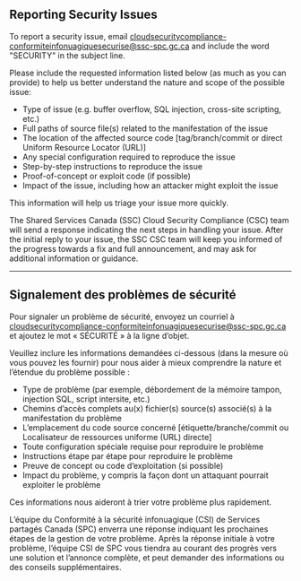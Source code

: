 <!-- BEGIN MICROSOFT SECURITY.MD V0.0.5 BLOCK -->

## Reporting Security Issues
To report a security issue, email [cloudsecuritycompliance-conformiteinfonuagiquesecurise@ssc-spc.gc.ca](mailto:cloudsecuritycompliance-conformiteinfonuagiquesecurise@ssc-spc.gc.ca) and include the word "SECURITY" in the subject line.

Please include the requested information listed below (as much as you can provide) to help us better understand the nature and scope of the possible issue:

- Type of issue (e.g. buffer overflow, SQL injection, cross-site scripting, etc.)
- Full paths of source file(s) related to the manifestation of the issue
- The location of the affected source code [tag/branch/commit or direct Uniform Resource Locator (URL)]
- Any special configuration required to reproduce the issue
- Step-by-step instructions to reproduce the issue
- Proof-of-concept or exploit code (if possible)
- Impact of the issue, including how an attacker might exploit the issue

This information will help us triage your issue more quickly.

The Shared Services Canada (SSC) Cloud Security Compliance (CSC) team will send a response indicating the next steps in handling your issue. After the initial reply to your issue, the SSC CSC team will keep you informed of the progress towards a fix and full announcement, and may ask for additional information or guidance.
________________________________________
## Signalement des problèmes de sécurité
Pour signaler un problème de sécurité, envoyez un courriel à [cloudsecuritycompliance-conformiteinfonuagiquesecurise@ssc-spc.gc.ca](mailto:cloudsecuritycompliance-conformiteinfonuagiquesecurise@ssc-spc.gc.ca) et ajoutez le mot « SÉCURITÉ » à la ligne d’objet.

Veuillez inclure les informations demandées ci-dessous (dans la mesure où vous pouvez les fournir) pour nous aider à mieux comprendre la nature et l’étendue du problème possible :

- Type de problème (par exemple, débordement de la mémoire tampon, injection SQL, script intersite, etc.)
- Chemins d’accès complets au(x) fichier(s) source(s) associé(s) à la manifestation du problème
- L’emplacement du code source concerné [étiquette/branche/commit ou Localisateur de ressources uniforme (URL) directe]
- Toute configuration spéciale requise pour reproduire le problème
- Instructions étape par étape pour reproduire le problème
- Preuve de concept ou code d’exploitation (si possible)
- Impact du problème, y compris la façon dont un attaquant pourrait exploiter le problème

Ces informations nous aideront à trier votre problème plus rapidement.

L’équipe du Conformité à la sécurité infonuagique (CSI) de Services partagés Canada (SPC) enverra une réponse indiquant les prochaines étapes de la gestion de votre problème. Après la réponse initiale à votre problème, l’équipe CSI de SPC vous tiendra au courant des progrès vers une solution et l’annonce complète, et peut demander des informations ou des conseils supplémentaires.


<!-- END MICROSOFT SECURITY.MD BLOCK -->